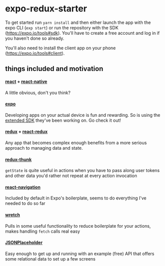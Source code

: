 # expo-redux-starter

To get started run `yarn install` and then either launch the app with the expo CLI (`exp start`) or run the repository with the SDK (https://expo.io/tools#sdk). You'll have to create a free account and log in if you haven't done so already.

You'll also need to install the client app on your phone (https://expo.io/tools#client).

## things included and motivation

#### [react](https://reactjs.org/) + [react-native](https://facebook.github.io/react-native/)
A little obvious, don't you think?

#### [expo](https://expo.io)
Developing apps on your actual device is fun and rewarding. So is using the [extended SDK](https://docs.expo.io/versions/v26.0.0/sdk/) they've been working on. Go check it out!

#### [redux](https://redux.js.org/) + [react-redux](https://github.com/reduxjs/react-redux)
Any app that becomes complex enough benefits from a more serious approach to managing data and state.

#### [redux-thunk](https://github.com/reduxjs/redux-thunk)
`getState` is quite useful in actions when you have to pass along user tokens and other data you'd rather not repeat at every action invocation

#### [react-navigation](https://reactnavigation.org/)
Included by default in Expo's boilerplate, seems to do everything I've needed to do so far

#### [wretch](https://github.com/elbywan/wretch)
Pulls in some useful functionality to reduce boilerplate for your actions, makes handling `fetch` calls real easy

#### [JSONPlaceholder](https://jsonplaceholder.typicode.com/)
Easy enough to get up and running with an example (free) API that offers some relational data to set up a few screens
